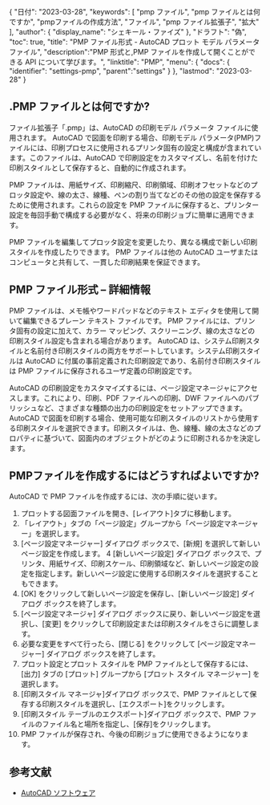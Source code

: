 {
"日付": "2023-03-28",
  "keywords": [
"pmp ファイル",
"pmp ファイルとは何ですか",
"pmpファイルの作成方法",
"ファイル",
"pmp ファイル拡張子",
"拡大"
],
  "author": {
"display_name": "シェキール・ファイズ"
},
"ドラフト": "偽",
"toc": true,
"title": "PMP ファイル形式 - AutoCAD プロット モデル パラメータ ファイル",
  "description":"PMP 形式と,PMP ファイルを作成して開くことができる API について学びます。",
"linktitle": "PMP",
  "menu": {
    "docs": {
      "identifier": "settings-pmp",
"parent":"settings"
}
},
"lastmod": "2023-03-28"
}

## .PMP ファイルとは何ですか?

ファイル拡張子「.pmp」は、AutoCAD の印刷モデル パラメータ ファイルに使用されます。 AutoCAD で図面を印刷する場合、印刷モデル パラメータ(PMP)ファイルには、印刷プロセスに使用されるプリンタ固有の設定と構成が含まれています。このファイルは、AutoCAD で印刷設定をカスタマイズし、名前を付けた印刷スタイルとして保存すると、自動的に作成されます。

PMP ファイルは、用紙サイズ、印刷縮尺、印刷領域、印刷オフセットなどのプロッタ設定や、線の太さ、線種、ペンの割り当てなどのその他の設定を保存するために使用されます。これらの設定を PMP ファイルに保存すると、プリンター設定を毎回手動で構成する必要がなく、将来の印刷ジョブに簡単に適用できます。

PMP ファイルを編集してプロッタ設定を変更したり、異なる構成で新しい印刷スタイルを作成したりできます。 PMP ファイルは他の AutoCAD ユーザまたはコンピュータと共有して、一貫した印刷結果を保証できます。

## PMP ファイル形式 – 詳細情報

PMP ファイルは、メモ帳やワードパッドなどのテキスト エディタを使用して開いて編集できるプレーン テキスト ファイルです。 PMP ファイルには、プリンタ固有の設定に加えて、カラー マッピング、スクリーニング、線の太さなどの印刷スタイル設定も含まれる場合があります。 AutoCAD は、システム印刷スタイルと名前付き印刷スタイルの両方をサポートしています。システム印刷スタイルは AutoCAD に付属の事前定義された印刷設定であり、名前付き印刷スタイルは PMP ファイルに保存されるユーザ定義の印刷設定です。

AutoCAD の印刷設定をカスタマイズするには、ページ設定マネージャにアクセスします。これにより、印刷、PDF ファイルへの印刷、DWF ファイルへのパブリッシュなど、さまざまな種類の出力の印刷設定をセットアップできます。 AutoCAD で図面を印刷する場合、使用可能な印刷スタイルのリストから使用する印刷スタイルを選択できます。印刷スタイルは、色、線種、線の太さなどのプロパティに基づいて、図面内のオブジェクトがどのように印刷されるかを決定します。

## PMPファイルを作成するにはどうすればよいですか?

AutoCAD で PMP ファイルを作成するには、次の手順に従います。

1. プロットする図面ファイルを開き、[レイアウト]タブに移動します。
2. 「レイアウト」タブの「ページ設定」グループから「ページ設定マネージャー」を選択します。
3. [ページ設定マネージャー] ダイアログ ボックスで、[新規] を選択して新しいページ設定を作成します。
4 [新しいページ設定] ダイアログ ボックスで、プリンタ、用紙サイズ、印刷スケール、印刷領域など、新しいページ設定の設定を指定します。新しいページ設定に使用する印刷スタイルを選択することもできます。
5. [OK] をクリックして新しいページ設定を保存し、[新しいページ設定] ダイアログ ボックスを終了します。
6. [ページ設定マネージャ] ダイアログ ボックスに戻り、新しいページ設定を選択し、[変更] をクリックして印刷設定または印刷スタイルをさらに調整します。
7. 必要な変更をすべて行ったら、[閉じる] をクリックして [ページ設定マネージャー] ダイアログ ボックスを終了します。
8. プロット設定とプロット スタイルを PMP ファイルとして保存するには、[出力] タブの [プロット] グループから [プロット スタイル マネージャー] を選択します。
9. [印刷スタイル マネージャ]ダイアログ ボックスで、PMP ファイルとして保存する印刷スタイルを選択し、[エクスポート]をクリックします。
10. [印刷スタイル テーブルのエクスポート]ダイアログ ボックスで、PMP ファイルのファイル名と場所を指定し、[保存]をクリックします。
11. PMP ファイルが保存され、今後の印刷ジョブに使用できるようになります。

## 参考文献
* [AutoCAD ソフトウェア](https://en.wikipedia.org/wiki/AutoCAD)

